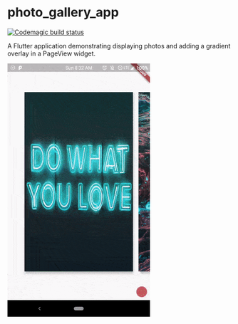# photo_gallery_app

[![Codemagic build status](https://api.codemagic.io/apps/5cf3ee79f4cf640009fe36f8/5cf3ee79f4cf640009fe36f7/status_badge.svg)](https://codemagic.io/apps/5cf3ee79f4cf640009fe36f8/5cf3ee79f4cf640009fe36f7/latest_build)

A Flutter application demonstrating displaying photos and adding a gradient overlay in a PageView widget.

![alt text](./demo.gif "Demo")
